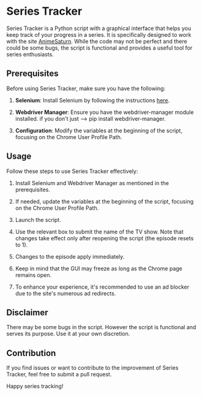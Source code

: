 # Series Tracker

Series Tracker is a Python script with a graphical interface that helps you keep track of your progress in a series. It is specifically designed to work with the site [AnimeSaturn](https://www.animesaturn.tv). While the code may not be perfect and there could be some bugs, the script is functional and provides a useful tool for series enthusiasts.

## Prerequisites

Before using Series Tracker, make sure you have the following:

1. **Selenium**: Install Selenium by following the instructions [here](https://selenium-python.readthedocs.io/index.html).

2. **Webdriver Manager**: Ensure you have the webdriver-manager module installed. if you don't just --> pip install webdriver-manager.

3. **Configuration**: Modify the variables at the beginning of the script, focusing on the Chrome User Profile Path.

## Usage

Follow these steps to use Series Tracker effectively:

1. Install Selenium and Webdriver Manager as mentioned in the prerequisites.

2. If needed, update the variables at the beginning of the script, focusing on the Chrome User Profile Path.

3. Launch the script.

4. Use the relevant box to submit the name of the TV show. Note that changes take effect only after reopening the script (the episode resets to 1).

5. Changes to the episode apply immediately.

6. Keep in mind that the GUI may freeze as long as the Chrome page remains open.

7. To enhance your experience, it's recommended to use an ad blocker due to the site's numerous ad redirects.

## Disclaimer

There may be some bugs in the script. However the script is functional and serves its purpose. Use it at your own discretion.

## Contribution

If you find issues or want to contribute to the improvement of Series Tracker, feel free to submit a pull request.

Happy series tracking!
